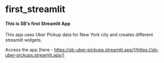 # first_streamlit


<h4>This is SB's first Streamlit App</h4>

This app uses Uber Pickup data for New York city and creates different streamlit widgets. 

Access the app [here - https://sb-uber-pickups.streamlit.app/](https://sb-uber-pickups.streamlit.app/)